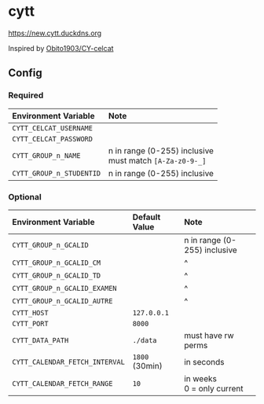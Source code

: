 
# cytt

https://new.cytt.duckdns.org

Inspired by [Obito1903/CY-celcat](https://github.com/Obito1903/CY-celcat)

## Config

### Required
| Environment Variable           | Note 
| :----------------------------- | :-
| `CYTT_CELCAT_USERNAME`         | 
| `CYTT_CELCAT_PASSWORD`         | 
| `CYTT_GROUP_n_NAME`            | n in range (0-255) inclusive <br/> must match `[A-Za-z0-9-_]`
| `CYTT_GROUP_n_STUDENTID`       | n in range (0-255) inclusive

### Optional
| Environment Variable           | Default Value  | Note 
| :----------------------------- | :------------- | :-
| `CYTT_GROUP_n_GCALID`          |                | n in range (0-255) inclusive
| `CYTT_GROUP_n_GCALID_CM`       |                | ^
| `CYTT_GROUP_n_GCALID_TD`       |                | ^
| `CYTT_GROUP_n_GCALID_EXAMEN`   |                | ^
| `CYTT_GROUP_n_GCALID_AUTRE`    |                | ^
| `CYTT_HOST`                    | `127.0.0.1`    | 
| `CYTT_PORT`                    | `8000`         | 
| `CYTT_DATA_PATH`               | `./data`       | must have rw perms
| `CYTT_CALENDAR_FETCH_INTERVAL` | `1800` (30min) | in seconds
| `CYTT_CALENDAR_FETCH_RANGE`    | `10`           | in weeks <br/> 0 = only current
